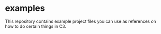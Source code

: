 # examples
This repository contains example project files you can use as references on how to do certain things in C3.
